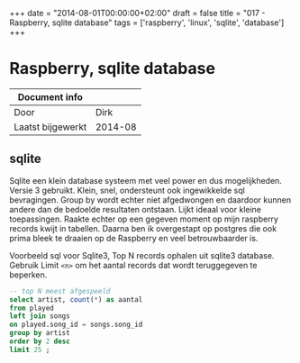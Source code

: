 +++
date = "2014-08-01T00:00:00+02:00"
draft = false
title = "017 - Raspberry, sqlite database"
tags = ['raspberry', 'linux', 'sqlite', 'database']
+++

# Raspberry, sqlite database


| Document info       |                   |
|---------------------|-------------------|
| Door                | Dirk              |
| Laatst bijgewerkt   | 2014-08           |

## sqlite

Sqlite een klein database systeem met veel power en dus mogelijkheden. Versie 3 gebruikt.
Klein, snel, ondersteunt ook ingewikkelde sql bevragingen. Group by wordt echter niet afgedwongen en daardoor kunnen
andere dan de bedoelde resultaten ontstaan.
Lijkt ideaal voor kleine toepassingen. Raakte echter op een gegeven moment op mijn raspberry records kwijt in tabellen.
Daarna ben ik overgestapt op postgres die ook prima bleek te draaien op de Raspberry en veel betrouwbaarder is.

Voorbeeld sql voor Sqlite3, Top N records ophalen uit sqlite3 database. Gebruik Limit `<n>` om het aantal records dat
wordt teruggegeven te beperken.

```sql
-- top N meest afgespeeld
select artist, count(*) as aantal
from played
left join songs
on played.song_id = songs.song_id 
group by artist 
order by 2 desc
limit 25 ;
```

